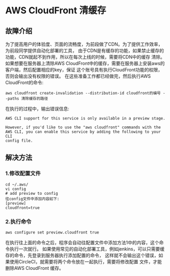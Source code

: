 # AWS CloudFront 清缓存

## 故障介绍
为了提高用户的体验度、页面的流畅度，为前段做了CDN。为了提供工作效率，为前段同学提供自动化部署的工具，
由于CDN是有缓存的功能，如果禁止缓存的功能，CDN就起不到作用，所以在每次上线的时候，需要将CDN中的缓存
清除。
如果想要在服务器上清除AWS CloudFront中的缓存，需要在服务器上安装aws的客户端，然后配置相应的key，保证
这个账号具有执行CloudFront功能的权限，否则会输出没有权限的错误。
在这些准备工作都已经做完，然后执行AWS CloudFront的命令:
```shell script
aws cloudfront create-invalidation --distribution-id cloudfront的编号 --paths 清除缓存的路径
```
在执行的过程中，输出错误信息:
```text
AWS CLI support for this service is only available in a preview stage.

However, if you'd like to use the "aws cloudfront" commands with the
AWS CLI, you can enable this service by adding the following to your CLI
config file.
```
## 解决方法
### 1.修改配置文件
```shell script
cd ~/.aws/
vi config
# add preview to config
往config文件中添加内容如下:
[preview]
cloudfront=true
```
### 2.执行命令
```shell script
aws configure set preview.cloudfront true
```
在执行往上面的命令之后，程序会自动往配置文件中添加方法1中的内容，这个命令执行一次就行。
如果使用常见的自动化部署工具，例如jenkins，可以只需要缓存的命令，先登录到服务器执行添加配置的命令，
这样就不会输出这个错误，如果使用CircleCI，就需要将两个命令放在一起执行，需要将修改配置
文件，才能删除AWS CloudFront 缓存。